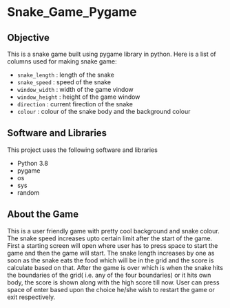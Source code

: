 # Snake_Game_Pygame

## Objective
This is a snake game built using pygame library in python. Here is a list of columns used for making snake game:

* `snake_length` : length of the snake
* `snake_speed` : speed of the snake
* `window_width` : width of the game vindow
* `window_height` : height of the game window
* `direction` : current firection of the snake
* `colour` : colour of the snake body and the background colour

## Software and Libraries

This project uses the following software and libraries

* Python 3.8
* pygame
* os
* sys
* random

## About the Game

This is a user friendly game with pretty cool background and snake colour. The snake speed increases upto certain limit after the start of the game. First a starting screen will open where user has to press space to start the game and then the game will start. The snake length increases by one as soon as the snake eats the food which will be in the grid and the score is calculate based on that. After the game is over which is when the snake hits the boundaries of the grid( i.e. any of the four boundaries) or it hits own body, the score is shown along with the high score till now. User can press space of enter based upon the choice he/she wish to restart the game or exit respectively.
